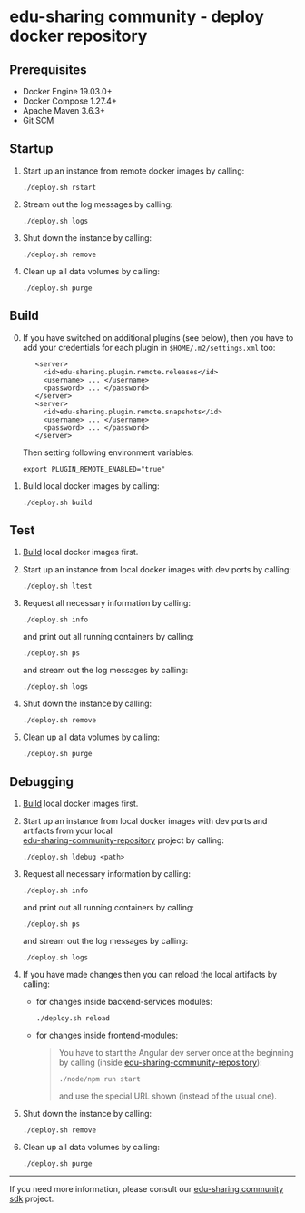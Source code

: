 # edu-sharing community - deploy docker repository

Prerequisites
-------------

- Docker Engine 19.03.0+
- Docker Compose 1.27.4+
- Apache Maven 3.6.3+
- Git SCM

Startup
-------

1. Start up an instance from remote docker images by calling:

   ```
   ./deploy.sh rstart
   ```

2. Stream out the log messages by calling:

   ```
   ./deploy.sh logs
   ```

3. Shut down the instance by calling:

   ```
   ./deploy.sh remove
   ```

4. Clean up all data volumes by calling:

   ```
   ./deploy.sh purge
   ```

Build
-----

0. If you have switched on additional plugins (see below), then you have to add your credentials for each plugin
   in `$HOME/.m2/settings.xml` too:

   ```
      <server>  
        <id>edu-sharing.plugin.remote.releases</id>
        <username> ... </username>
        <password> ... </password>
      </server>
      <server>
        <id>edu-sharing.plugin.remote.snapshots</id>
        <username> ... </username>
        <password> ... </password>
      </server>  
   ```      

   Then setting following environment variables:

   ```
   export PLUGIN_REMOTE_ENABLED="true"
   ```

1. Build local docker images by calling:

   ```
   ./deploy.sh build
   ```

Test
----

1. [Build](#build) local docker images first.

2. Start up an instance from local docker images with dev ports by calling:

   ```
   ./deploy.sh ltest
   ```

3. Request all necessary information by calling:

   ```
   ./deploy.sh info
   ```

   and print out all running containers by calling:

   ```
   ./deploy.sh ps
   ```

   and stream out the log messages by calling:

   ```
   ./deploy.sh logs
   ```

4. Shut down the instance by calling:

   ```
   ./deploy.sh remove
   ```

5. Clean up all data volumes by calling:

   ```
   ./deploy.sh purge
   ```

Debugging
---------

1. [Build](#build) local docker images first.

2. Start up an instance from local docker images with dev ports and artifacts from your local   
   [edu-sharing-community-repository](https://scm.edu-sharing.com/edu-sharing/community/repository/edu-sharing-community-repository) project by calling:

   ```
   ./deploy.sh ldebug <path>
   ```

3. Request all necessary information by calling:

   ```
   ./deploy.sh info
   ```

   and print out all running containers by calling:

   ```
   ./deploy.sh ps
   ```

   and stream out the log messages by calling:

   ```
   ./deploy.sh logs
   ```

4. If you have made changes then you can reload the local artifacts by calling:

    * for changes inside backend-services modules:

      ```
      ./deploy.sh reload
      ```

    * for changes inside frontend-modules:

      > You have to start the Angular dev server once at the beginning by calling
      (inside [edu-sharing-community-repository](https://scm.edu-sharing.com/edu-sharing/community/repository/edu-sharing-community-repository)):
      > ```
      > ./node/npm run start
      > ```     
      > and use the special URL shown (instead of the usual one).

5. Shut down the instance by calling:

   ```
   ./deploy.sh remove
   ```

6. Clean up all data volumes by calling:

   ```
   ./deploy.sh purge
   ```

---
If you need more information, please consult
our [edu-sharing community sdk](https://scm.edu-sharing.com/edu-sharing-community/edu-sharing-community-sdk) project.
